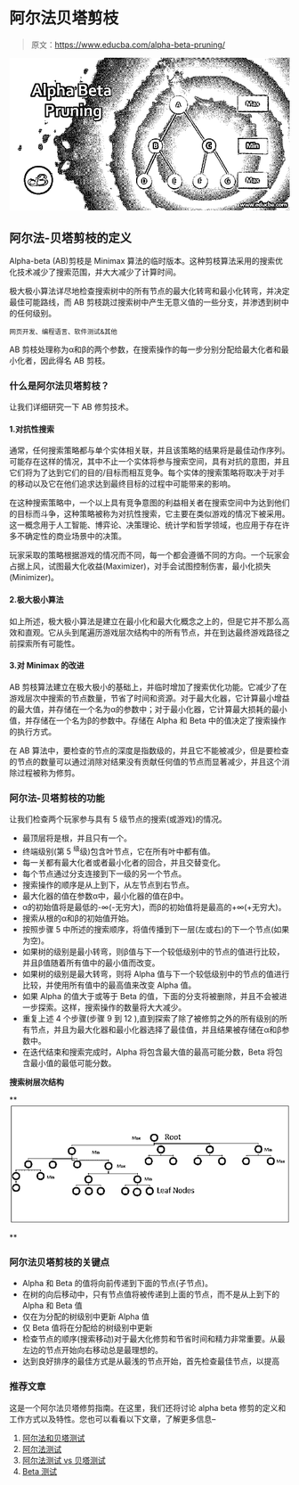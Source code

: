 # 阿尔法贝塔剪枝

> 原文：<https://www.educba.com/alpha-beta-pruning/>

![Alpha Beta Pruning](img/ce9bab44d266439a315403b27bf0d644.png)



## 阿尔法-贝塔剪枝的定义

Alpha-beta (AB)剪枝是 Minimax 算法的临时版本。这种剪枝算法采用的搜索优化技术减少了搜索范围，并大大减少了计算时间。

极大极小算法详尽地检查搜索树中的所有节点的最大化转弯和最小化转弯，并决定最佳可能路线，而 AB 剪枝跳过搜索树中产生无意义值的一些分支，并渗透到树中的任何级别。

<small>网页开发、编程语言、软件测试&其他</small>

AB 剪枝处理称为α和β的两个参数，在搜索操作的每一步分别分配给最大化者和最小化者，因此得名 AB 剪枝。

### 什么是阿尔法贝塔剪枝？

让我们详细研究一下 AB 修剪技术。

#### 1.对抗性搜索

通常，任何搜索策略都与单个实体相关联，并且该策略的结果将是最佳动作序列。可能存在这样的情况，其中不止一个实体将参与搜索空间，具有对抗的意图，并且它们将为了达到它们的目的/目标而相互竞争。每个实体的搜索策略将取决于对手的移动以及它在他们追求达到最终目标的过程中可能带来的影响。

在这种搜索策略中，一个以上具有竞争意图的利益相关者在搜索空间中为达到他们的目标而斗争，这种策略被称为对抗性搜索，它主要在类似游戏的情况下被采用。这一概念用于人工智能、博弈论、决策理论、统计学和哲学领域，也应用于存在许多不确定性的商业场景中的决策。

玩家采取的策略根据游戏的情况而不同，每一个都会遵循不同的方向。一个玩家会占据上风，试图最大化收益(Maximizer)，对手会试图控制伤害，最小化损失(Minimizer)。

#### 2.极大极小算法

如上所述，极大极小算法是建立在最小化和最大化概念之上的，但是它并不那么高效和直观。它从头到尾遍历游戏层次结构中的所有节点，并在到达最终游戏路径之前探索所有可能性。

#### 3.对 Minimax 的改进

AB 剪枝算法建立在极大极小的基础上，并临时增加了搜索优化功能。它减少了在游戏层次中搜索的节点数量，节省了时间和资源。对于最大化器，它计算最小增益的最大值，并存储在一个名为α的参数中；对于最小化器，它计算最大损耗的最小值，并存储在一个名为β的参数中。存储在 Alpha 和 Beta 中的值决定了搜索操作的执行方式。

在 AB 算法中，要检查的节点的深度是指数级的，并且它不能被减少，但是要检查的节点的数量可以通过消除对结果没有贡献任何值的节点而显著减少，并且这个消除过程被称为修剪。

### 阿尔法-贝塔剪枝的功能

让我们检查两个玩家参与具有 5 级节点的搜索(或游戏)的情况。

*   最顶层将是根，并且只有一个。
*   终端级别(第 5 <sup>级</sup>级)包含叶节点，它在所有叶中都有值。
*   每一关都有最大化者或者最小化者的回合，并且交替变化。
*   每个节点通过分支连接到下一级的另一个节点。
*   搜索操作的顺序是从上到下，从左节点到右节点。
*   最大化器的值在参数α中，最小化器的值在β中。
*   α的初始值将是最低的-∞(-无穷大)，而β的初始值将是最高的+∞(+无穷大)。
*   搜索从根的α和β的初始值开始。
*   按照步骤 5 中所述的搜索顺序，将值传播到下一层(左或右)的下一个节点(如果为空)。
*   如果树的级别是最小转弯，则β值与下一个较低级别中的节点的值进行比较，并且β值随着所有值中的最小值而改变。
*   如果树的级别是最大转弯，则将 Alpha 值与下一个较低级别中的节点的值进行比较，并使用所有值中的最高值来改变 Alpha 值。
*   如果 Alpha 的值大于或等于 Beta 的值，下面的分支将被删除，并且不会被进一步探索。这样，搜索操作的数量将大大减少。
*   重复上述 4 个步骤(步骤 9 到 12 ),直到探索了除了被修剪之外的所有级别的所有节点，并且为最大化器和最小化器选择了最佳值，并且结果被存储在α和β参数中。
*   在迭代结束和搜索完成时，Alpha 将包含最大值的最高可能分数，Beta 将包含最小值的最低可能分数。

**搜索树层次结构**

**![Alpha Beta Pruning-1.1](img/95a3587b17b57d71fa360761d0b10f40.png)

** 

### 阿尔法贝塔剪枝的关键点

*   Alpha 和 Beta 的值将向前传递到下面的节点(子节点)。
*   在树的向后移动中，只有节点值将被传递到上面的节点，而不是从上到下的 Alpha 和 Beta 值
*   仅在为分配的树级别中更新 Alpha 值
*   仅 Beta 值将在分配给的树级别中更新
*   检查节点的顺序(搜索移动)对于最大化修剪和节省时间和精力非常重要。从最左边的节点开始向右移动总是最理想的。
*   达到良好排序的最佳方式是从最浅的节点开始，首先检查最佳节点，以提高

### 推荐文章

这是一个阿尔法贝塔修剪指南。在这里，我们还将讨论 alpha beta 修剪的定义和工作方式以及特性。您也可以看看以下文章，了解更多信息–

1.  [阿尔法和贝塔测试](https://www.educba.com/alpha-and-beta-testing/)
2.  [阿尔法测试](https://www.educba.com/alpha-testing/)
3.  [阿尔法测试 vs 贝塔测试](https://www.educba.com/alpha-testing-vs-beta-testing/)
4.  [Beta 测试](https://www.educba.com/beta-testing/)





